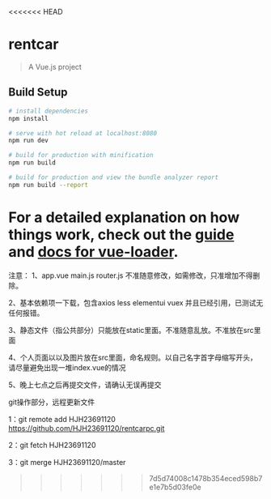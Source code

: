 <<<<<<< HEAD
# rentcar

> A Vue.js project

## Build Setup

``` bash
# install dependencies
npm install

# serve with hot reload at localhost:8080
npm run dev

# build for production with minification
npm run build

# build for production and view the bundle analyzer report
npm run build --report
```

For a detailed explanation on how things work, check out the [guide](http://vuejs-templates.github.io/webpack/) and [docs for vue-loader](http://vuejs.github.io/vue-loader).
=======
注意：
1、app.vue main.js router.js 不准随意修改，如需修改，只准增加不得删除。

2、基本依赖项一下载，包含axios less elementui vuex 并且已经引用，已测试无任何报错。

3、静态文件（指公共部分）只能放在static里面。不准随意乱放。不准放在src里面

4、个人页面以以及图片放在src里面，命名规则。以自己名字首字母缩写开头，请尽量避免出现一堆index.vue的情况

5、晚上七点之后再提交文件，请确认无误再提交

git操作部分，远程更新文件

1：git remote add HJH23691120 https://github.com/HJH23691120/rentcarpc.git


2：git fetch HJH23691120


3：git merge HJH23691120/master
>>>>>>> 7d5d74008c1478b354eced598b7e1e7b5d03fe0e
